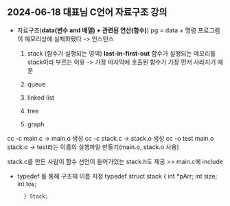 ## 2024-06-18 대표님 C언어 자료구조 강의

- 자료구조(**data(변수 and 배열) + 관련된 연산(함수)**)
    pg = data + 명령
    프로그램이 메모리상에 실체화됐다 -> 인스턴스

    1) stack (함수가 실행되는 영역)
        **last-in-first-out**
        함수가 실행되는 메모리를 stack이라 부르는 이유 -> 가장 마지막에 호출된 함수가 가장 먼저 사라지기 때문

    2) queue
    3) linked list
    4) tree
    5) graph



cc -c main.c -> main.o 생성
cc -c stack.c -> stack.o 생성
cc -o test main.o stack.o -> test라는 이름의 실행파일 만들기(main.o, stack.o 사용) 

stack.c를 만든 사람이 함수 선언이 들어가있는 stack.h도 제공 >> main.c에 include


- typedef 를 통해 구조체 이름 지정
        typedef struct stack {
            int *pArr;
            int size;
            int tos;

        } Stack;
